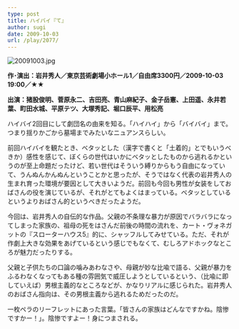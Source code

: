 ```yaml
---
type: post
title: ハイバイ『て』
author: sugi
date: 2009-10-03
url: /play/2077/
---
```

<img alt="20091003.jpg" src="/images/play/20091003.jpg" class="alignleft" />

**作･演出：岩井秀人／東京芸術劇場小ホール1／自由席3300円／2009-10-03 19:00／★★**

**出演：猪股俊明、菅原永二、吉田亮、青山麻紀子、金子岳憲、上田遥、永井若葉、町田水城、平原テツ、大塚秀記、堀口辰平、用松亮**

ハイバイ2回目にして劇団名の由来を知る。「ハイハイ」から「バイバイ」まで。つまり揺りかごから墓場までみたいなニュアンスらしい。

前回ハイバイを観たとき、ベタッとした（漢字で書くと「土着的」とでもいうべきか）感性を感じて、ぼくらの世代はいかにベタッとしたものから逃れるかというのが至上命題だったけど、若い世代はそういう縛りからもう自由になっていて、うんぬんかんぬんということかと思ったが、そうではなく代表の岩井秀人の生まれ育った環境が要因として大きいようだ。前回も今回も男性が女装をしておばさんの役を演じているが、それがとてもよくはまっている。ベタッとしているというよりおばさん的というべきだったようだ。

今回は、岩井秀人の自伝的な作品。父親の不条理な暴力が原因でバラバラになってしまった家族の、祖母の死をはさんだ前後の時間の流れを、カート・ヴォネガットの『スローターハウス5』的に、シャッフルしてみせている。ただ、それが作劇上大きな効果をあげているという感じでもなくて、むしろアドホックなところが魅力だったりする。

父親と子供たちの口論の噛みあわなさや、母親が妙な比喩で語る、父親が暴力をふるわなくなってもある種の雰囲気で威圧しようとしているという、（比喩に即していえば）男根主義的なところなどが、かなりリアルに感じられた。岩井秀人のおばさん指向は、その男根主義から逃れるためだったのだ。

一枚ペラのリーフレットにあった言葉。「皆さんの家族はどんなですかね。陰惨ですかー！」。陰惨ですよー！身につまされる。

